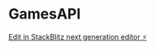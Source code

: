 # GamesAPI

[Edit in StackBlitz next generation editor ⚡️](https://stackblitz.com/~/github.com/sanketh-15/GamesAPI)
